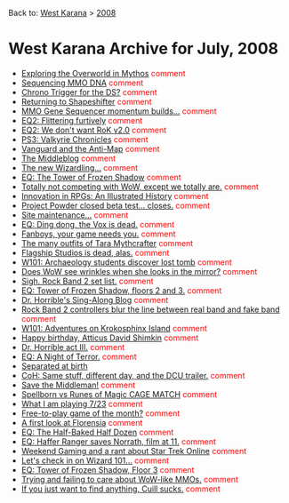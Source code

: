Back to: [West Karana](/posts/westkarana.md) > [2008](/posts/2008/westkarana.md)
# West Karana Archive for July, 2008

* [Exploring the Overworld in Mythos](1673.md) <span style="color:red;">comment</span>
* [Sequencing MMO DNA](1674.md) <span style="color:red;">comment</span>
* [Chrono Trigger for the DS?](1675.md) <span style="color:red;">comment</span>
* [Returning to Shapeshifter](1677.md) <span style="color:red;">comment</span>
* [MMO Gene Sequencer momentum builds...](1678.md) <span style="color:red;">comment</span>
* [EQ2: Flittering furtively](1679.md) <span style="color:red;">comment</span>
* [EQ2: We don't want RoK v2.0](1682.md) <span style="color:red;">comment</span>
* [PS3: Valkyrie Chronicles](1683.md) <span style="color:red;">comment</span>
* [Vanguard and the Anti-Map](1685.md) <span style="color:red;">comment</span>
* [The Middleblog](1686.md) <span style="color:red;">comment</span>
* [The new Wizardling...](1688.md) <span style="color:red;">comment</span>
* [EQ: The Tower of Frozen Shadow](1690.md) <span style="color:red;">comment</span>
* [Totally not competing with WoW, except we totally are.](1692.md) <span style="color:red;">comment</span>
* [Innovation in RPGs: An Illustrated History](1693.md) <span style="color:red;">comment</span>
* [Project Powder closed beta test... closes.](1703.md) <span style="color:red;">comment</span>
* [Site maintenance...](1707.md) <span style="color:red;">comment</span>
* [EQ: Ding dong, the Vox is dead.](1705.md) <span style="color:red;">comment</span>
* [Fanboys, your game needs you.](1706.md) <span style="color:red;">comment</span>
* [The many outfits of Tara Mythcrafter](1708.md) <span style="color:red;">comment</span>
* [Flagship Studios is dead, alas.](1710.md) <span style="color:red;">comment</span>
* [W101: Archaeology students discover lost tomb](1711.md) <span style="color:red;">comment</span>
* [Does WoW see wrinkles when she looks in the mirror?](1713.md) <span style="color:red;">comment</span>
* [Sigh. Rock Band 2 set list.](1714.md) <span style="color:red;">comment</span>
* [EQ: Tower of Frozen Shadow, floors 2 and 3.](1715.md) <span style="color:red;">comment</span>
* [Dr. Horrible's Sing-Along Blog](1717.md) <span style="color:red;">comment</span>
* [Rock Band 2 controllers blur the line between real band and fake band](1718.md) <span style="color:red;">comment</span>
* [W101: Adventures on Krokosphinx Island](1719.md) <span style="color:red;">comment</span>
* [Happy birthday, Atticus David Shimkin](1721.md) <span style="color:red;">comment</span>
* [Dr. Horrible act III.](1723.md) <span style="color:red;">comment</span>
* [EQ: A Night of Terror.](1724.md) <span style="color:red;">comment</span>
* [Separated at birth](1729.md) <span style="color:red;"></span>
* [CoH: Same stuff, different day, and the DCU trailer.](1732.md) <span style="color:red;">comment</span>
* [Save the Middleman!](1733.md) <span style="color:red;">comment</span>
* [Spellborn vs Runes of Magic CAGE MATCH](1734.md) <span style="color:red;">comment</span>
* [What I am playing 7/23](1735.md) <span style="color:red;">comment</span>
* [Free-to-play game of the month?](1736.md) <span style="color:red;">comment</span>
* [A first look at Florensia](1737.md) <span style="color:red;">comment</span>
* [EQ: The Half-Baked Half Dozen](1747.md) <span style="color:red;">comment</span>
* [EQ: Haffer Ranger saves Norrath, film at 11.](1749.md) <span style="color:red;">comment</span>
* [Weekend Gaming and a rant about Star Trek Online](1751.md) <span style="color:red;">comment</span>
* [Let's check in on Wizard 101...](1752.md) <span style="color:red;">comment</span>
* [EQ: Tower of Frozen Shadow, Floor 3](1761.md) <span style="color:red;">comment</span>
* [Trying and failing to care about WoW-like MMOs.](1762.md) <span style="color:red;">comment</span>
* [If you just want to find anything, Cuill sucks.](1763.md) <span style="color:red;">comment</span>
